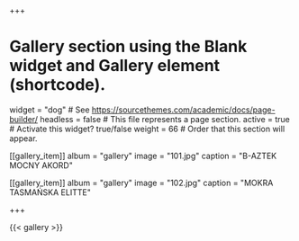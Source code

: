 +++
# Gallery section using the Blank widget and Gallery element (shortcode).
widget = "dog"  # See https://sourcethemes.com/academic/docs/page-builder/
headless = false  # This file represents a page section.
active = true  # Activate this widget? true/false
weight = 66  # Order that this section will appear.

[[gallery_item]]
  album = "gallery"
  image = "101.jpg"
  caption = "B-AZTEK MOCNY AKORD"

 [[gallery_item]]
  album = "gallery"
  image = "102.jpg"
  caption = "MOKRA TASMAŃSKA ELITTE" 

+++

{{< gallery >}}
